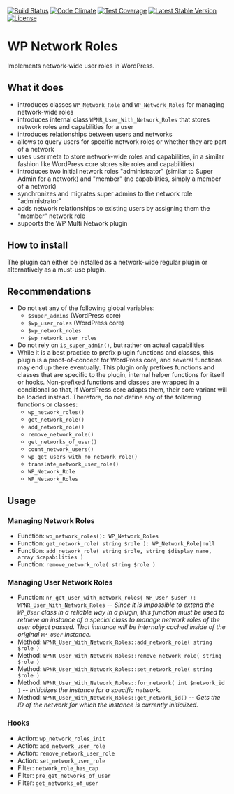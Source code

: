[![Build Status](https://api.travis-ci.org/felixarntz/wp-network-roles.png?branch=master)](https://travis-ci.org/felixarntz/wp-network-roles)
[![Code Climate](https://codeclimate.com/github/felixarntz/wp-network-roles/badges/gpa.svg)](https://codeclimate.com/github/felixarntz/wp-network-roles)
[![Test Coverage](https://codeclimate.com/github/felixarntz/wp-network-roles/badges/coverage.svg)](https://codeclimate.com/github/felixarntz/wp-network-roles/coverage)
[![Latest Stable Version](https://poser.pugx.org/felixarntz/wp-network-roles/version)](https://packagist.org/packages/felixarntz/wp-network-roles)
[![License](https://poser.pugx.org/felixarntz/wp-network-roles/license)](https://packagist.org/packages/felixarntz/wp-network-roles)

# WP Network Roles

Implements network-wide user roles in WordPress.

## What it does

* introduces classes `WP_Network_Role` and `WP_Network_Roles` for managing network-wide roles
* introduces internal class `WPNR_User_With_Network_Roles` that stores network roles and capabilities for a user
* introduces relationships between users and networks
* allows to query users for specific network roles or whether they are part of a network
* uses user meta to store network-wide roles and capabilities, in a similar fashion like WordPress core stores site roles and capabilities)
* introduces two initial network roles "administrator" (similar to Super Admin for a network) and "member" (no capabilities, simply a member of a network)
* synchronizes and migrates super admins to the network role "administrator"
* adds network relationships to existing users by assigning them the "member" network role
* supports the WP Multi Network plugin

## How to install

The plugin can either be installed as a network-wide regular plugin or alternatively as a must-use plugin.

## Recommendations

* Do not set any of the following global variables:
    * `$super_admins` (WordPress core)
    * `$wp_user_roles` (WordPress core)
    * `$wp_network_roles`
    * `$wp_network_user_roles`
* Do not rely on `is_super_admin()`, but rather on actual capabilities
* While it is a best practice to prefix plugin functions and classes, this plugin is a proof-of-concept for WordPress core, and several functions may end up there eventually. This plugin only prefixes functions and classes that are specific to the plugin, internal helper functions for itself or hooks. Non-prefixed functions and classes are wrapped in a conditional so that, if WordPress core adapts them, their core variant will be loaded instead. Therefore, do not define any of the following functions or classes:
  * `wp_network_roles()`
  * `get_network_role()`
  * `add_network_role()`
  * `remove_network_role()`
  * `get_networks_of_user()`
  * `count_network_users()`
  * `wp_get_users_with_no_network_role()`
  * `translate_network_user_role()`
  * `WP_Network_Role`
  * `WP_Network_Roles`

## Usage

### Managing Network Roles

* Function: `wp_network_roles(): WP_Network_Roles`
* Function: `get_network_role( string $role ): WP_Network_Role|null`
* Function: `add_network_role( string $role, string $display_name, array $capabilities )`
* Function: `remove_network_role( string $role )`

### Managing User Network Roles

* Function: `nr_get_user_with_network_roles( WP_User $user ): WPNR_User_With_Network_Roles` -- *Since it is impossible to extend the `WP_User` class in a reliable way in a plugin, this function must be used to retrieve an instance of a special class to manage network roles of the user object passed. That instance will be internally cached inside of the original `WP_User` instance.*
* Method: `WPNR_User_With_Network_Roles::add_network_role( string $role )`
* Method: `WPNR_User_With_Network_Roles::remove_network_role( string $role )`
* Method: `WPNR_User_With_Network_Roles::set_network_role( string $role )`
* Method: `WPNR_User_With_Network_Roles::for_network( int $network_id )` -- *Initializes the instance for a specific network.*
* Method: `WPNR_User_With_Network_Roles::get_network_id()` -- *Gets the ID of the network for which the instance is currently initialized.*

### Hooks

* Action: `wp_network_roles_init`
* Action: `add_network_user_role`
* Action: `remove_network_user_role`
* Action: `set_network_user_role`
* Filter: `network_role_has_cap`
* Filter: `pre_get_networks_of_user`
* Filter: `get_networks_of_user`
